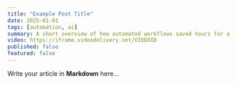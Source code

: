 ```yaml
---
title: "Example Post Title"
date: 2025-01-01
tags: [automation, ai]
summary: A short overview of how automated workflows saved hours for a client.
video: https://iframe.videodelivery.net/VIDEOID
published: false
featured: false
---
```


Write your article in **Markdown** here…
